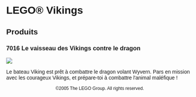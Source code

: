 <div lang="fr-FR" style="font-family: Helvetica, sans-serif;">
<h1>LEGO® Vikings</h1>
<h2>Produits</h2>
<h3>
<span class="product_number">7016</span>
<span class="title">Le vaisseau des Vikings contre le dragon</span>
</h3>
<img src="https://www.lego.com/cdn/product-assets/product.img.pri/7016_prod.jpg" type="image/jpeg">
<p class="description">Le bateau Viking est prêt à combattre le dragon volant Wyvern. Pars en mission avec les courageux Vikings, et prépare-toi à combattre l'animal maléfique !</p>
<p class="footer" style="font-size: 12px; text-align: center;">©2005 The LEGO Group. All rights reserved.</p>
</div>
